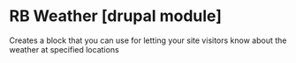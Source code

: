 # RB Weather [drupal module]
Creates a block that you can use for letting your site visitors know about the weather at specified locations

